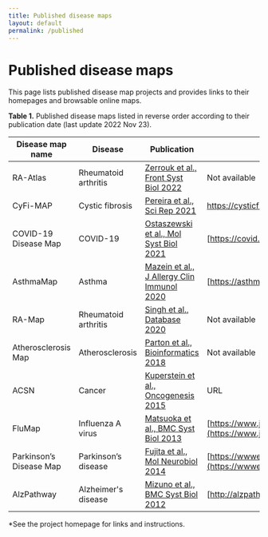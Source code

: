 ```yaml
---
title: Published disease maps
layout: default
permalink: /published
---
```


# Published disease maps

This page lists published disease map projects and provides links to their homepages and browsable online maps. 

**Table 1.** Published disease maps listed in reverse order according to their publication date (last update 2022 Nov 23).

| Disease map name | Disease | Publication | Homepage | Online browsing |
|------------------|---------|-------------|----------|-----------------|
| RA-Atlas | Rheumatoid arthritis | [Zerrouk et al., Front Syst Biol 2022](https://www.frontiersin.org/articles/10.3389/fsysb.2022.925791/full) | Not available | [MINERVA](https://ramap.uni.lu/minerva/) |  
| CyFi-MAP | Cystic fibrosis | [Pereira et al., Sci Rep 2021](https://doi.org/10.1038/s41598-021-01618-3) | [https://cysticfibrosis..](https://cysticfibrosismap.github.io/) | [MINERVA](https://pathwaylab.elixir-luxembourg.org/minerva/index.xhtml?id=F508del_cp21) |  
| COVID-19 Disease Map | COVID-19 | [Ostaszewski et al., Mol Syst Biol 2021](https://doi.org/10.15252/msb.202110387) | [https://covid.pages.uni.lu](https://covid.pages.uni.lu/) | [MINERVA](https://covid19map.elixir-luxembourg.org/minerva/) |  
| AsthmaMap | Asthma | [Mazein et al., J Allergy Clin Immunol 2020](https://doi.org/10.1016/j.jaci.2020.11.032) | [https://asthma-map.org](https://asthma-map.org/) | [MINERVA](https://asthma.uni.lu/minerva/) |  
| RA-Map | Rheumatoid arthritis | [Singh et al., Database 2020](https://doi.org/10.1093/database/baaa017) | Not available | See RA-Atlas |  
| Atherosclerosis Map | Atherosclerosis | [Parton et al., Bioinformatics 2018](https://doi.org/10.1093/bioinformatics/bty980) | Not available | Not available |  
| ACSN | Cancer | [Kuperstein et al., Oncogenesis 2015](https://doi.org/10.1038/oncsis.2015.19) | URL | URL |  
| FluMap | Influenza A virus | [Matsuoka et al., BMC Syst Biol 2013](https://doi.org/10.1186/1752-0509-7-97) | [https://www.jst.go.jp/..](https://www.jst.go.jp/erato/kawaoka/flumap/index.html) | iPathways+* |  
| Parkinson’s Disease Map | Parkinson’s disease | [Fujita et al., Mol Neurobiol 2014](https://www.ncbi.nlm.nih.gov/pubmed/23832570) | [https://wwwen.uni.lu/..](https://wwwen.uni.lu/lcsb/research/parkinson_s_disease_map) | [MINERVA](https://pdmap.uni.lu/minerva/) |  
| AlzPathway | Alzheimer's disease | [Mizuno et al., BMC Syst Biol 2012](https://doi.org/10.1186/1752-0509-6-52) | [http://alzpathway.org](http://alzpathway.org/AlzPathway.html) | Payao* |  

\*See the project homepage for links and instructions.
